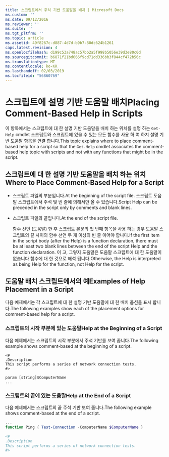 ```yaml
---
title: 스크립트에서 주석 기반 도움말을 배치 | Microsoft Docs
ms.custom: ''
ms.date: 09/12/2016
ms.reviewer: ''
ms.suite: ''
ms.tgt_pltfrm: ''
ms.topic: article
ms.assetid: 49f8267c-d887-4d7d-b9b7-80dc624b1261
caps.latest.revision: 4
ms.openlocfilehash: d199c53a748ac57bb2a5f998b5056e39d3e80c0d
ms.sourcegitcommit: b6871f21bd666f9cd71dd336bb3f844cf472b56c
ms.translationtype: MT
ms.contentlocale: ko-KR
ms.lasthandoff: 02/03/2019
ms.locfileid: "56860769"
---
```

# <a name="placing-comment-based-help-in-scripts"></a><span data-ttu-id="5598d-102">스크립트에 설명 기반 도움말 배치</span><span class="sxs-lookup"><span data-stu-id="5598d-102">Placing Comment-Based Help in Scripts</span></span>

<span data-ttu-id="5598d-103">이 항목에서는 스크립트에 대 한 설명 기반 도움말을 배치 하는 위치를 설명 하는 `Get-Help` cmdlet 스크립트와 스크립트에 있을 수 있는 모든 함수를 사용 하 여 하지 설명 기반 도움말 항목을 연결 합니다.</span><span class="sxs-lookup"><span data-stu-id="5598d-103">This topic explains where to place comment-based help for a script so that the `Get-Help` cmdlet associates the comment-based help topic with scripts and not with any functions that might be in the script.</span></span>

## <a name="where-to-place-comment-based-help-for-a-script"></a><span data-ttu-id="5598d-104">스크립트에 대 한 설명 기반 도움말을 배치 하는 위치</span><span class="sxs-lookup"><span data-stu-id="5598d-104">Where to Place Comment-Based Help for a Script</span></span>

- <span data-ttu-id="5598d-105">스크립트 파일의 부분입니다.</span><span class="sxs-lookup"><span data-stu-id="5598d-105">At the beginning of the script file.</span></span> <span data-ttu-id="5598d-106">스크립트 도움말 스크립트에서 주석 및 빈 줄에 의해서만 올 수 있습니다.</span><span class="sxs-lookup"><span data-stu-id="5598d-106">Script Help can be preceded in the script only by comments and blank lines.</span></span>

- <span data-ttu-id="5598d-107">스크립트 파일의 끝입니다.</span><span class="sxs-lookup"><span data-stu-id="5598d-107">At the end of the script file.</span></span>

  <span data-ttu-id="5598d-108">함수 선언 (도움말) 한 후 스크립트 본문의 첫 번째 항목을 사용 하는 경우 도움말 스크립트의 끝 사이의 함수 선언 두 개 이상의 빈 줄 이어야 합니다.</span><span class="sxs-lookup"><span data-stu-id="5598d-108">If the first item in the script body (after the Help) is a function declaration, there must be at least two blank lines between the end of the script Help and the function declaration.</span></span> <span data-ttu-id="5598d-109">이 고, 그렇지 도움말은 도움말 스크립트에 대 한 도움말이 없습니다 함수에 대 한 것으로 해석 됩니다.</span><span class="sxs-lookup"><span data-stu-id="5598d-109">Otherwise, the Help is interpreted as being Help for the function, not Help for the script.</span></span>

## <a name="examples-of-help-placement-in-a-script"></a><span data-ttu-id="5598d-110">도움말 배치 스크립트에서의 예</span><span class="sxs-lookup"><span data-stu-id="5598d-110">Examples of Help Placement in a Script</span></span>

 <span data-ttu-id="5598d-111">다음 예제에서는 각 스크립트에 대 한 설명 기반 도움말에 대 한 배치 옵션을 표시 합니다.</span><span class="sxs-lookup"><span data-stu-id="5598d-111">The following examples show each of the placement options for comment-based help for a script.</span></span>

### <a name="help-at-the-beginning-of-a-script"></a><span data-ttu-id="5598d-112">스크립트의 시작 부분에 있는 도움말</span><span class="sxs-lookup"><span data-stu-id="5598d-112">Help at the Beginning of a Script</span></span>

 <span data-ttu-id="5598d-113">다음 예제에서는 스크립트의 시작 부분에서 주석 기반를 보여 줍니다.</span><span class="sxs-lookup"><span data-stu-id="5598d-113">The following example shows comment-based at the beginning of a script.</span></span>

```
<#
.Description
This script performs a series of network connection tests.
#>

param [string]$ComputerName
...
```

### <a name="help-at-the-end-of-a-script"></a><span data-ttu-id="5598d-114">스크립트의 끝에 있는 도움말</span><span class="sxs-lookup"><span data-stu-id="5598d-114">Help at the End of a Script</span></span>

 <span data-ttu-id="5598d-115">다음 예제에서는 스크립트의 끝 주석 기반 보여 줍니다.</span><span class="sxs-lookup"><span data-stu-id="5598d-115">The following example shows comment-based at the end of a script.</span></span>

```powershell
...
function Ping { Test-Connection -ComputerName $ComputerName }

<#
.Description
This script performs a series of network connection tests.
#>

```